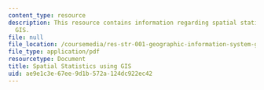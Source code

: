 ```yaml
---
content_type: resource
description: This resource contains information regarding spatial statistics using
  GIS.
file: null
file_location: /coursemedia/res-str-001-geographic-information-system-gis-tutorial-january-iap-2016/ae9e1c3e67ee9d1b572a124dc922ec42_MITRES_STR_001IAP16_spati.pdf
file_type: application/pdf
resourcetype: Document
title: Spatial Statistics using GIS
uid: ae9e1c3e-67ee-9d1b-572a-124dc922ec42
---
```

